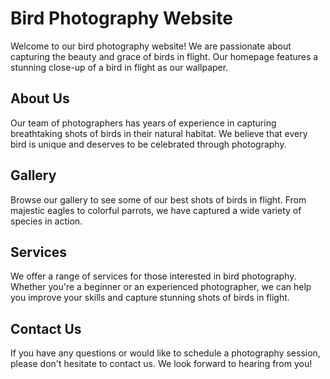 <!--font:Open Sans-->

# Bird Photography Website

Welcome to our bird photography website! We are passionate about capturing the beauty and grace of birds in flight. Our homepage features a stunning close-up of a bird in flight as our wallpaper.

## About Us

Our team of photographers has years of experience in capturing breathtaking shots of birds in their natural habitat. We believe that every bird is unique and deserves to be celebrated through photography.

## Gallery

Browse our gallery to see some of our best shots of birds in flight. From majestic eagles to colorful parrots, we have captured a wide variety of species in action.

## Services

We offer a range of services for those interested in bird photography. Whether you're a beginner or an experienced photographer, we can help you improve your skills and capture stunning shots of birds in flight.

## Contact Us

If you have any questions or would like to schedule a photography session, please don't hesitate to contact us. We look forward to hearing from you!

<!--

Write me markdown content of website with wallpaper:

"A close-up of a bird in flight"

The header of the page should not be copy of the text but rather a real content of the website which is using this wallpaper.


---


# Bird Photography Website

Welcome to our bird photography website! We are passionate about capturing the beauty and grace of birds in flight. Our homepage features a stunning close-up of a bird in flight as our wallpaper.

## About Us

Our team of photographers has years of experience in capturing breathtaking shots of birds in their natural habitat. We believe that every bird is unique and deserves to be celebrated through photography.

## Gallery

Browse our gallery to see some of our best shots of birds in flight. From majestic eagles to colorful parrots, we have captured a wide variety of species in action.

## Services

We offer a range of services for those interested in bird photography. Whether you're a beginner or an experienced photographer, we can help you improve your skills and capture stunning shots of birds in flight.

## Contact Us

If you have any questions or would like to schedule a photography session, please don't hesitate to contact us. We look forward to hearing from you!


---


Write me a Google font which is best fitting for the website.

Pick from the list:
- Alegreya
- Playfair Display
- Exo 2
- Orbitron
- Open Sans
- Poppins
- IBM Plex Sans
- Raleway
- Futura
- Inter
- Montserrat
- Great Vibes
- Roboto
- Lobster
- Barlow Condensed
- Lato
- Dancing Script


Write just the font name nothing else.


---


Open Sans

-->

